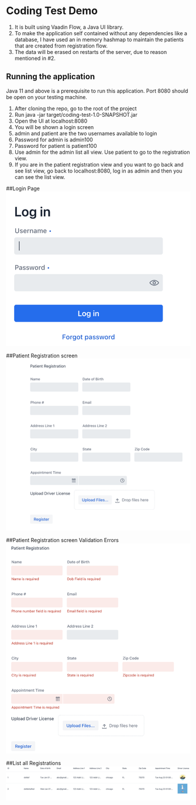# Coding Test Demo

1. It is built using Vaadin Flow, a Java UI library.
2. To make the application self contained without any dependencies like a database, I have used an in memory hashmap to maintain the patients that are created from registration flow.
3. The data will be erased on restarts of the server, due to reason mentioned in #2.

## Running the application

Java 11 and above is a prerequisite to run this application.
Port 8080 should be open on your testing machine.

1. After cloning the repo, go to the root of the project
2. Run java -jar target/coding-test-1.0-SNAPSHOT.jar
3. Open the UI at localhost:8080
4. You will be shown a login screen
5. admin and patient are the two usernames available to login 
6. Password for admin is admin100
7. Password for patient is patient100
8. Use admin for the admin list all view. Use patient to go to the registration view.
9. If you are in the patient registration view and you want to go back and see list view, go back to localhost:8080, log in as admin and then you can see the list view.

##Login Page 
![login.png](login.png)

##Patient Registration screen
![register.png](register.png)

##Patient Registration screen Validation Errors
![validationerrors.png](validationerrors.png)

##List all Registrations
![listall.png](listall.png)